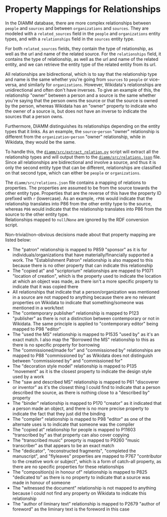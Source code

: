# Property Mappings for Relationships

In the DIAMM database, there are more complex relationships between `people` and `sources` and between `organizations` and `sources`. They are modeled with a `related_sources` field in the `people` and `organizations` entity types, and with a `relationships` field in the `sources` entity type.

For both `related_sources` fields, they contain the type of relationship, as well as the url and name of the related source. For the `relationships` field, it contains the type of relationship, as well as the url and name of the related entity, and we can retrieve the entity type of the related entity from its url.

All relationships are bidirectional, which is to say that the relationship type and name is the same whether you're going from `sources` to `people` or vice-versa, and similarly for `organizations`. However, Wikidata's relationships are unidirectional and often don't have inverses. To give an example of this, the relationship "owner" between a person and a source is the same whether you're saying that the person owns the source or that the source is owned by the person, whereas Wikidata has an "owner" property to indicate who the owner of a source is, but does not have an inverse to indicate the sources that a person owns.

Furthermore, DIAMM distinguishes its relationships depending on the entity types that it links. As an example, the `source`-`person` "owner" relationship is different from the `organization`-`person` "owner" relationship, while in Wikidata, they would be the same.

To handle this, the [`diamm/src/extract_relation.py`](/diamm/src/extract_relations.py) script will extract all the relationship types and will output them to the [`diamm/src/relations.json`](/diamm/src/relations.json) file. Since all relationships are bidirectional and involve a source, and thus it is only the second entity type that can be different, relationships are classified on that second type, which can either be `people` or `organizations`.

The `diamm/src/relations.json` file contains a mapping of relations to properties. The properties are assumed to be from the source towards the other entity type. Properties that are the reverse of this have the property ID prefixed with `r` (lowercase). As an example, `rP86` would indicate that the relationship translates into P86 from the other entity type to the source, whereas `P86` would indicate that the relationship translates into P86 from the source to the other entity type.  
Relationships mapped to `null`/`None` are ignored by the RDF conversion script.

Non-trivial/non-obvious decisions made about that property mapping are listed below:

- The "patron" relationship is mapped to P859 "sponsor" as it is for individuals/organizations that have materially/financially supported a work. The "Establishment Patron" relationship is also mapped to this because there is no other property that can indicate this relationship
- The "copied at" and "scriptorium" relationships are mapped to P1071 "location of creation", which is the property used to indicate the location at which an object was made, as there isn't a more specific property to indicate that it was copied there
- All relationships that indicate that a person/organization was mentioned in a source are not mapped to anything because there are no relevant properties on Wikidata to indicate that something/someone was mentioned in a work/text
- The "contemporary publisher" relationship is mapped to P123 "publisher" as there is not a distinction between contemporary or not in Wikidata. The same principle is applied to "contemporary editor" being mapped to P98 "editor"
- The "used the MS" relationship is mapped to P1535 "used by" as it's an exact match. I also map the "Borrowed the MS" relationship to this as there is no specific property for borrowing
- The "commissioned/made for" and "commissioned by" relationships are mapped to P88 "commissioned by" as Wikidata does not distinguish between "commissioned by" and "commissioned for"
- The "decoration style model" relationship is mapped to P135 "movement" as it is the closest property to indicate the design style used by a work
- The "saw and described MS" relationship is mapped to P61 "discoverer or inventor" as it's the closest thing I could find to indicate that a person described the source, as there is nothing close to a "described by" property
- The "binder" relationship is mapped to P170 "creator" as it indicated that a person made an object, and there is no more precise property to indicate the fact that they just did the binding
- The "compiler" relationship is mapped to P98 "editor" as one of the alternate uses is to indicate that someone was the compiler
- The "copied at" relationship for people is mapped to P11603 "transcribed by" as that property can also cover copying
- The "transcribed music" proeprty is mapped to P9260 "music transcriber" as that appears to be an exact match
- The "dedicator", "reconstructed fragments", "completed the manuscript", and "flyleaves" properties are mapped to P767 "contributor to the creative work or subject", which is a form of catch-all property, as there are no specific properties for these relationships
- The "composition(s) in honour of" relationship is mapped to P825 "dedicated to" as there is no property to indicate that a source was made in honour of someone
- The "witnessed the document" relationship is not mapped to anything because I could not find any property on Wikidata to indicate this relationship
- The "author of liminary text" relationship is mapped to P2679 "author of foreword" as the liminary text is the foreword in this case

